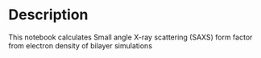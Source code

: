 # Description
This notebook calculates Small angle X-ray scattering (SAXS) form factor from electron density of bilayer simulations

